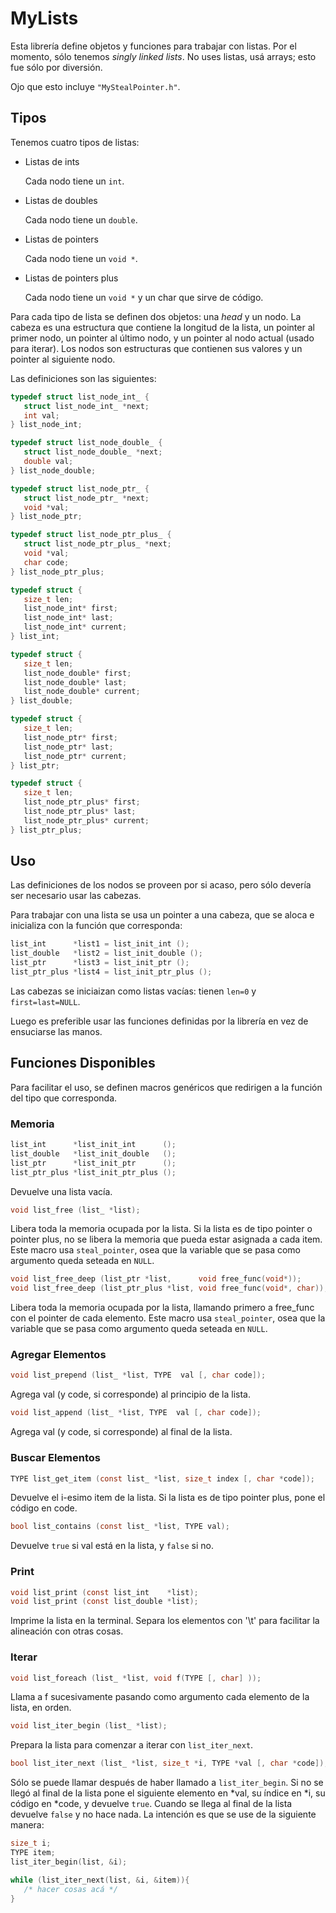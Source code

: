 MyLists
=======

Esta librería define objetos y funciones para trabajar con listas.
Por el momento, sólo tenemos *singly linked lists*.
No uses listas, usá arrays; esto fue sólo por diversión.

Ojo que esto incluye `"MyStealPointer.h"`.


Tipos
-----

Tenemos cuatro tipos de listas:

-  Listas de ints

   Cada nodo tiene un `int`.

-  Listas de doubles

   Cada nodo tiene un `double`.

-  Listas de pointers

   Cada nodo tiene un `void *`.
   
-  Listas de pointers plus

   Cada nodo tiene un `void *` y un char que sirve de código.


Para cada tipo de lista se definen dos objetos: una *head* y un nodo. La cabeza es
una estructura que contiene la longitud de la lista, un pointer al primer nodo, un
pointer al último nodo, y un pointer al nodo actual (usado para iterar). Los nodos
son estructuras que contienen sus valores y un pointer al siguiente nodo.

Las definiciones son las siguientes:

```c
typedef struct list_node_int_ {
   struct list_node_int_ *next;
   int val;
} list_node_int;

typedef struct list_node_double_ {
   struct list_node_double_ *next;
   double val;
} list_node_double;

typedef struct list_node_ptr_ {
   struct list_node_ptr_ *next;
   void *val;
} list_node_ptr;

typedef struct list_node_ptr_plus_ {
   struct list_node_ptr_plus_ *next;
   void *val;
   char code;
} list_node_ptr_plus;

typedef struct {
   size_t len;
   list_node_int* first;
   list_node_int* last;
   list_node_int* current;
} list_int;

typedef struct {
   size_t len;
   list_node_double* first;
   list_node_double* last;
   list_node_double* current;
} list_double;

typedef struct {
   size_t len;
   list_node_ptr* first;
   list_node_ptr* last;
   list_node_ptr* current;
} list_ptr;

typedef struct {
   size_t len;
   list_node_ptr_plus* first;
   list_node_ptr_plus* last;
   list_node_ptr_plus* current;
} list_ptr_plus;
```

Uso
---

Las definiciones de los nodos se proveen por si acaso, pero sólo devería ser 
necesario usar las cabezas.

Para trabajar con una lista se usa un pointer a una cabeza, que se aloca e
inicializa con la función que corresponda:

```c
list_int      *list1 = list_init_int ();
list_double   *list2 = list_init_double ();
list_ptr      *list3 = list_init_ptr ();
list_ptr_plus *list4 = list_init_ptr_plus ();
```
Las cabezas se iniciaizan como listas vacías: tienen `len=0` y `first=last=NULL`.


Luego es preferible usar las funciones definidas por la librería en vez de
ensuciarse las manos.

Funciones Disponibles
---------------------

Para facilitar el uso, se definen macros genéricos que redirigen a la
función del tipo que corresponda.

### Memoria

```c
list_int      *list_init_int      ();
list_double   *list_init_double   ();
list_ptr      *list_init_ptr      ();
list_ptr_plus *list_init_ptr_plus ();
```
Devuelve una lista vacía.

```c
void list_free (list_ *list);
```
Libera toda la memoria ocupada por la lista. Si la lista es de tipo pointer o
pointer plus, no se libera la memoria que pueda estar asignada a cada item.
Este macro usa `steal_pointer`, osea que la variable que se pasa como argumento 
queda seteada en `NULL`.

```c
void list_free_deep (list_ptr *list,      void free_func(void*));
void list_free_deep (list_ptr_plus *list, void free_func(void*, char));
```
Libera toda la memoria ocupada por la lista, llamando primero a free_func con
el pointer de cada elemento.
Este macro usa `steal_pointer`, osea que la variable que se pasa como argumento 
queda seteada en `NULL`.


### Agregar Elementos

```c
void list_prepend (list_ *list, TYPE  val [, char code]);
```
Agrega val (y code, si corresponde) al principio de la lista.

```c
void list_append (list_ *list, TYPE  val [, char code]);
```
Agrega val (y code, si corresponde) al final de la lista.


### Buscar Elementos

```c
TYPE list_get_item (const list_ *list, size_t index [, char *code]);
```
Devuelve el i-esimo item de la lista. Si la lista es de tipo pointer plus, pone el
código en code.

```c
bool list_contains (const list_ *list, TYPE val);
```
Devuelve `true` si val está en la lista, y `false` si no.


### Print

```c
void list_print (const list_int    *list);
void list_print (const list_double *list);
```
Imprime la lista en la terminal. Separa los elementos con '\t' para facilitar la
alineación con otras cosas.


### Iterar

```c
void list_foreach (list_ *list, void f(TYPE [, char] ));
```
Llama a f sucesivamente pasando como argumento cada elemento de la lista, en orden.


```c
void list_iter_begin (list_ *list);
```
Prepara la lista para comenzar a iterar con `list_iter_next`.

```c
bool list_iter_next (list_ *list, size_t *i, TYPE *val [, char *code]);
```
Sólo se puede llamar después de haber llamado a `list_iter_begin`.
Si no se llegó al final de la lista pone el siguiente elemento en *val, su índice
en *i, su código en *code, y devuelve `true`. Cuando se llega al final de la lista
devuelve `false` y no hace nada.
La intención es que se use de la siguiente manera:

```c
size_t i;
TYPE item;
list_iter_begin(list, &i);

while (list_iter_next(list, &i, &item)){
   /* hacer cosas acá */
}
```




